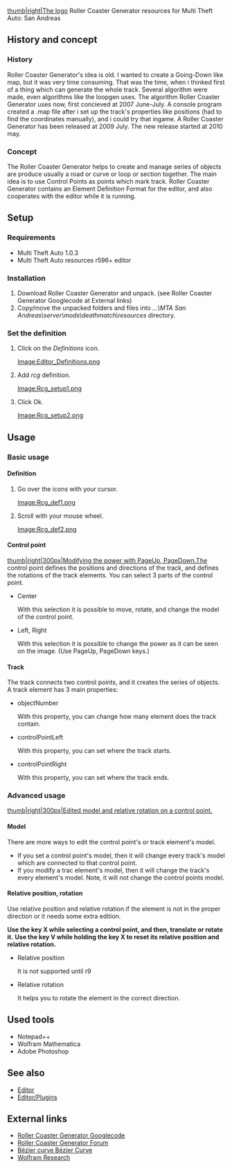 [thumb|right|The logo](/Image:Rcg.png.md "wikilink") Roller Coaster Generator resources for Multi Theft Auto: San Andreas

History and concept
-------------------

### History

Roller Coaster Generator's idea is old. I wanted to create a Going-Down like map, but it was very time consuming. That was the time, when i thinked first of a thing which can generate the whole track. Several algorithm were made, even algorithms like the loopgen uses. The algorithm Roller Coaster Generator uses now, first concieved at 2007 June-July. A console program created a .map file after i set up the track's properties like positions (had to find the coordinates manually), and i could try that ingame. A Roller Coaster Generator has been released at 2009 July. The new release started at 2010 may.

### Concept

The Roller Coaster Generator helps to create and manage series of objects are produce usually a road or curve or loop or section together. The main idea is to use Control Points as points which mark track. Roller Coaster Generator contains an Element Definition Format for the editor, and also cooperates with the editor while it is running.

Setup
-----

### Requirements

-   Multi Theft Auto 1.0.3
-   Multi Theft Auto resources r596+ editor

### Installation

1.  Download Roller Coaster Generator and unpack. (see Roller Coaster Generator Googlecode at External links)
2.  Copy/move the unpacked folders and files into *...\\MTA San Andreas\\server\\mods\\deathmatch\\resources* directory.

### Set the definition

1.  Click on the *Definitions* icon.
      
    [Image:Editor\_Definitions.png](/Image:Editor_Definitions.png.md "wikilink")

2.  Add *rcg* definition.
      
    [Image:Rcg\_setup1.png](/Image:Rcg_setup1.png.md "wikilink")

3.  Click Ok.
      
    [Image:Rcg\_setup2.png](/Image:Rcg_setup2.png.md "wikilink")

Usage
-----

### Basic usage

#### Definition

1.  Go over the icons with your cursor.
      
    [Image:Rcg\_def1.png](/Image:Rcg_def1.png.md "wikilink")

2.  Scroll with your mouse wheel.
      
    [Image:Rcg\_def2.png](/Image:Rcg_def2.png.md "wikilink")

#### Control point

[thumb|right|300px|Modifying the power with PageUp, PageDown.The](/Image:Rcg_powermove.png.md "wikilink") control point defines the positions and directions of the track, and defines the rotations of the track elements. You can select 3 parts of the control point.

-   Center
      
    With this selection it is possible to move, rotate, and change the model of the control point.

-   Left, Right
      
    With this selection it is possible to change the power as it can be seen on the image. (Use PageUp, PageDown keys.)

#### Track

The track connects two control points, and it creates the series of objects. A track element has 3 main properties:

-   objectNumber
      
    With this property, you can change how many element does the track contain.

-   controlPointLeft
      
    With this property, you can set where the track starts.

-   controlPointRight
      
    With this property, you can set where the track ends.

### Advanced usage

[thumb|right|300px|Edited model and relative rotation on a control point.](/Image:Rcg_relativerotation.PNG.md "wikilink")

#### Model

There are more ways to edit the control point's or track element's model.

-   If you set a control point's model, then it will change every track's model which are connected to that control point.
-   If you modify a trac element's model, then it will change the track's every element's model. Note, it will not change the control points model.

#### Relative position, rotation

Use relative position and relative rotation if the element is not in the proper direction or it needs some extra edition.

**Use the key X while selecting a control point, and then, translate or rotate it.**
**Use the key V while holding the key X to reset its relative position and relative rotation.**

-   Relative position
      
    It is not supported until r9

-   Relative rotation
      
    It helps you to rotate the element in the correct direction.

Used tools
----------

-   Notepad++
-   Wolfram Mathematica
-   Adobe Photoshop

See also
--------

-   [Editor](/Editor.md "wikilink")
-   [Editor/Plugins](/Editor/Plugins.md "wikilink")

External links
--------------

-   [Roller Coaster Generator Googlecode](https://code.google.com/p/mtasa-resources-rcg/)
-   [Roller Coaster Generator Forum](http://forum.multitheftauto.com/viewtopic.php?f=108&t=27577)
-   [Bézier curve Bézier Curve](http://en.wikipedia.org/wiki/B%C3%A9zier_curve)
-   [Wolfram Research](http://www.wolfram.com/)
